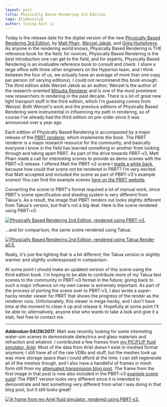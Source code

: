 ```yaml
---
layout: post
title: Physically Based Rendering 3rd Edition
tags: [Community]
author: Yining Karl Li
---
```


Today is the release date for the digital version of the new [Physically Based Rendering 3rd Edition](https://www.amazon.com/Physically-Based-Rendering-Theory-Implementation-ebook/dp/B01M013UX1/ref=mt_kindle?_encoding=UTF8&me=), by [Matt Pharr](http://pharr.org/matt/), [Wenzel Jakob](https://rgl.epfl.ch/people/wjakob), and [Greg Humphreys](https://twitter.com/humper).
As anyone in the rendering world knows, Physically Based Rendering is THE reference book for the field; for novices, Physically Based Rendering is the best introduction one can get to the field, and for experts, Physically Based Rendering is an invaluable reference book to consult and check.
I share a large office with three other engineers on the Hyperion team, and I think between the four of us, we actually have an average of more than one copy per person (of varying editions).
I could not recommend this book enough.
The third edition adds Wenzel Jakob as an author; Wenzel is the author of the research-oriented [Mitsuba Renderer](http://www.mitsuba-renderer.org) and is one of the most prominent new researchers in rendering in the past decade.
There is a lot of great new light transport stuff in the third edition, which I'm guessing comes from Wenzel.
Both Wenzel's work and the previous editions of Physically Based Rendering were instrumental in influencing my path in rendering, so of course I've already had the third edition on pre-order since it was announced over a year ago.

Each edition of Physically Based Rendering is accompanied by a major release of the [PBRT renderer](https://github.com/mmp/pbrt-v3), which implements the book.
The PBRT renderer is a major research resource for the community, and basically everyone I know in the field has learned something or another from looking through and taking apart PBRT.
As part of the drive towards PBRT-v3, Matt Pharr made a call for interesting scenes to provide as demo scenes with the PBRT-v3 release.
I offered Matt the PBRT-v2 scene I [made a while back](http://blog.yiningkarlli.com/2015/03/bsdf-system.html), because how could that scene _not_ be rendered in PBRT?
I'm very excited that Matt accepted and included the scene as part of PBRT-v3's example scenes!
You can find the example scenes [here on the PBRT website](http://pbrt.org/scenes-v3.html).

Converting the scene to PBRT's format required a lot of manual work, since PBRT's scene specification and shading system is very different from Takua's.
As a result, the image that PBRT renders out looks slightly different from Takua's version, but that's not a big deal.
Here is the scene rendered using PBRT-v3:

[![Physically Based Rendering 2nd Edition, rendered using PBRT-v3.]({{site.url}}content/images/2016/Sep/pbrtv2_pbrtv3.jpg)]({{site.url}}content/images/2016/Sep/pbrtv2_pbrtv3.jpg)

...and for comparison, the same scene rendered using Takua:

[![Physically Based Rendering 2nd Edition, rendered using Takua Render a0.5.]({{site.url}}content/images/2016/Sep/pbrtv2_takua.png)]({{site.url}}content/images/2016/Sep/pbrtv2_takua.png)

Really, it's just the lighting that is a bit different; the Takua version is slightly warmer and slightly underexposed in comparison.

At some point I should make an updated version of this scene using the third edition book.
I'm hoping to be able to contribute more of my Takua test scenes to the community in PBRT-v3 format in the future; giving back to such a major influence on my own career is extremely important.
As part of the process of porting the scene over to PBRT-v3, I also wrote a super-hacky render viewer for PBRT that shows the progress of the render as the renderer runs.
Unfortunately, this viewer is mega-hacky, and I don't have time at the moment to clean it up and release it.
Hopefully at some point I'll be able to; alternatively, anyone else who wants to take a look and give it a stab, feel free to contact me.

---

**Addendum 04/28/2017**: Matt was recently looking for some interesting water-sim scenes to demonstrate dielectrics and glass materials and refraction and whatnot.
I contributed a few frames from [my PIC/FLIP fluid simulator, Ariel](http://yiningkarlli.com/projects/arielflip.html).
Most of the data from Ariel doesn't exist in meshed format anymore; I still have all of the raw VDBs and stuff, but the meshes took up way more storage space than I could afford at the time.
I can still regenerate all of the meshes though, and I also have a handleful of frames in mesh form still from my [attenuated transmission blog post](http://blog.yiningkarlli.com/2015/06/attenuated-transmission.html).
The frame from the first image in that post is now also included in the PBRT-v3 [example scene suite](http://pbrt.org/scenes-v3.html)!
The PBRT version looks very different since it is intended to demonstrate and test something very different from what I was doing in that blog post, but it still looks great!

[![A frame from my Ariel fluid simulator, rendered using PBRT-v3.]({{site.url}}content/images/2016/Sep/ariel_pbrtv3.jpg)]({{site.url}}content/images/2016/Sep/ariel_pbrtv3.jpg)
